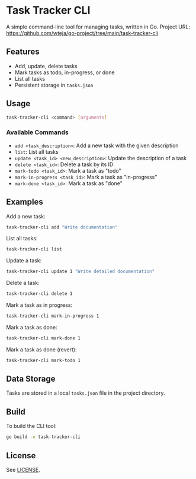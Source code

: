 # Task Tracker CLI

A simple command-line tool for managing tasks, written in Go.
Project URL: https://github.com/wteja/go-project/tree/main/task-tracker-cli

## Features
- Add, update, delete tasks
- Mark tasks as todo, in-progress, or done
- List all tasks
- Persistent storage in `tasks.json`

## Usage

```sh
task-tracker-cli <command> [arguments]
```

### Available Commands

- `add <task_description>`: Add a new task with the given description
- `list`: List all tasks
- `update <task_id> <new_description>`: Update the description of a task
- `delete <task_id>`: Delete a task by its ID
- `mark-todo <task_id>`: Mark a task as "todo"
- `mark-in-progress <task_id>`: Mark a task as "in-progress"
- `mark-done <task_id>`: Mark a task as "done"

## Examples

Add a new task:
```sh
task-tracker-cli add "Write documentation"
```

List all tasks:
```sh
task-tracker-cli list
```

Update a task:
```sh
task-tracker-cli update 1 "Write detailed documentation"
```

Delete a task:
```sh
task-tracker-cli delete 1
```

Mark a task as in progress:
```sh
task-tracker-cli mark-in-progress 1
```

Mark a task as done:
```sh
task-tracker-cli mark-done 1
```

Mark a task as done (revert):
```sh
task-tracker-cli mark-todo 1
```

## Data Storage
Tasks are stored in a local `tasks.json` file in the project directory.

## Build

To build the CLI tool:
```sh
go build -o task-tracker-cli
```

## License
See [LICENSE](../LICENSE).
